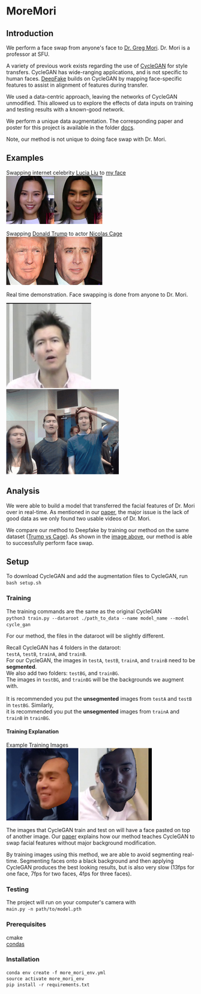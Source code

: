 # MoreMori

## Introduction

We perform a face swap from anyone's face to [Dr. Greg Mori](http://www.cs.sfu.ca/~mori/). Dr. Mori is a professor at SFU.

A variety of previous work exists regarding the use of [CycleGAN](https://github.com/junyanz/pytorch-CycleGAN-and-pix2pix) 
for style transfers. CycleGAN has wide-ranging applications, and is not specific to human faces. 
[DeepFake](https://github.com/deepfakes/faceswap) builds on CycleGAN by mapping face-specific features to assist in 
alignment of features during transfer. 

We used a data-centric approach, leaving the networks of CycleGAN unmodified. This allowed us to explore the effects of 
data inputs on training and testing results with a known-good network.

We perform a unique data augmentation. The corresponding paper and poster for this project is available in the folder
[docs](docs).

Note, our method is not unique to doing face swap with Dr. Mori. 

## Examples

Swapping internet celebrity [Lucia Liu](https://www.instagram.com/luseeyalu/?hl=en) to 
[my face](https://avatars0.githubusercontent.com/u/16661180?s=400&v=4) 
<br/>
![Lucia Liu to Alex](examples/lucia.jpg)

Swapping [Donald Trump](https://en.wikipedia.org/wiki/Donald_Trump) to actor 
[Nicolas Cage](https://en.wikipedia.org/wiki/Nicolas_Cage)
<br/>
![Donald Trump to Nicolas Cage](examples/trump.jpg)

Real time demonstration. Face swapping is done from anyone to Dr. Mori.
<br/>

![Mori](examples/mori.jpg)
![Real time gif](examples/real-time.gif)

## Analysis

We were able to build a model that transferred the facial features of Dr. Mori over in real-time. As mentioned in 
our [paper](docs/paper.pdf), the major issue is the lack of good data as we only found two usable videos of Dr. Mori.

We compare our method to Deepfake by training our method on the same dataset
([Trump vs Cage](https://github.com/deepfakes/faceswap-playground)). As shown in the [image above](examples/trump.jpg), 
our method is able to successfully perform face swap.

## Setup

To download CycleGAN and add the augmentation files to CycleGAN, run <br/>
`bash setup.sh`

### Training

The training commands are the same as the original CycleGAN <br/>
`python3 train.py --dataroot ./path_to_data --name model_name --model cycle_gan`

For our method, the files in the dataroot will be slightly different.

Recall CycleGAN has 4 folders in the dataroot: <br/>
`testA`, `testB`, `trainA`, and `trainB`. <br/>
For our CycleGAN, the images in `testA`, `testB`, `trainA`, and `trainB` need to be **segmented**. <br/>
We also add two folders: `testBG`, and `trainBG`. <br/>
The images in `testBG`, and `trainBG` will be the backgrounds we augment with.<br/>
<br/>
It is recommended you put the **unsegmented** images from `testA` and `testB` in `testBG`. Similarly, <br/>
it is recommended you put the **unsegmented** images from `trainA` and `trainB` in `trainBG`. <br/>

#### Training Explanation<br/>

Example Training Images<br/>
![BGSwap Sen and Alex](examples/BGSwap_alex.png)
![BGSwap Mori and Sen](examples/BGSwap_sen.png)

The images that CycleGAN train and test on will have a face pasted on top of another image. Our [paper](docs/paper.pdf) 
explains how our method teaches CycleGAN to swap facial features without major background modification.

By training images using this method, we are able to avoid segmenting real-time. Segmenting faces onto a black 
background and then applying CycleGAN produces the best looking results, but is also very slow 
(13fps for one face, 7fps for two faces, 4fps for three faces).


### Testing

The project will run on your computer's camera with<br/>
`main.py -n path/to/model.pth`

### Prerequisites
cmake<br/>
[condas](https://conda.io/miniconda.html)

### Installation

```
conda env create -f more_mori_env.yml
source activate more_mori_env
pip install -r requirements.txt
```
